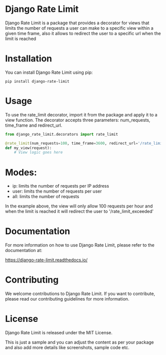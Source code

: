 # Django Rate Limit

Django Rate Limit is a package that provides a decorator for views that limits the number of requests a user can make to a specific view within a given time frame, also it allows to redirect the user to a specific url when the limit is reached


# Installation

You can install Django Rate Limit using pip:

`pip install django-rate-limit`


# Usage

To use the rate_limit decorator, import it from the package and apply it to a view function. The decorator accepts three parameters: num_requests, time_frame and redirect_url.

```python
from django_rate_limit.decorators import rate_limit

@rate_limit(num_requests=100, time_frame=3600, redirect_url='/rate_limit_exceeded', mode='ip')
def my_view(request):
    # View logic goes here

```

# Modes:

- ip: limits the number of requests per IP address
- user: limits the number of requests per user
- all: limits the number of requests

In the example above, the view will only allow 100 requests per hour and when the limit is reached it will redirect the user to '/rate_limit_exceeded'


# Documentation

For more information on how to use Django Rate Limit, please refer to the documentation at:

https://django-rate-limit.readthedocs.io/


# Contributing

We welcome contributions to Django Rate Limit. If you want to contribute, please read our contributing guidelines for more information.

# License

Django Rate Limit is released under the MIT License.

This is just a sample and you can adjust the content as per your package and also add more details like screenshots, sample code etc.
